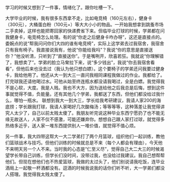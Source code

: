 学习的时候又想到了一件事，情绪化了。跟你吐槽一下。

大学毕业的时候，我有很多东西拿不走，比如电竞椅（160元左右），健身卡（300元），大桶蛋白粉（100元+）等大大小小的物品。一开始我想拿到跳蚤市场二手卖掉，这样也能把寄回家的快递费省下来。但临毕业打球的时候，学弟都在问我健身卡，电竞椅怎么处理。有的说“你走之后健身卡咋办呀”，这还是直接点的。委婉点的说“帮我问问你们大四的谁有电竞椅”，实际上这学弟去过我宿舍，我宿舍只有我有椅子。我直接说我有，他说“你能给我吗”？我说“你的意思是直接送你？”他没听清，只听到了“直接送你”。于是嘴咧开，欣喜若狂。我就说“你理解错了，我想卖了”。学弟的脸立马耷拉下来，说“多少钱出”，我说“你去我宿舍看看”，但他后来也没去过（我认为他只想白嫖）。这个要椅子的学弟还问我要过健身卡，我给他用了。他还从大一到大三一直问我相同课程我做过的作业。我都给了。打完球我还请他喝过水。可他从始至终连瓶水都没请我喝过，全是白嫖。我觉得我不是心软，大度。我是人贱。我也不大方，因为送给他之后我总是后悔，想到这件事就觉得不值，负能量。还有其他几个学弟，我都送了东西，但他们都没给过我什么，哪怕一瓶水。
联想到我大一到大三，学长给我考研建议，我请人家200的海底捞；学长跟我打球，我请人家喝好几次酸梅汤；等等等等，这种落差让我觉得讲究人太少了，自己以前太贱太傻了。我朋友听完说这种毕业东西宁愿扔了也不能无缘无故送人，人家不仅不感激，可能还嫌弃你。想想自己跟人家打过球，就觉得多热络多近乎，送人家一堆东西提供别人一堆价值，就觉得不值心烦。

另一件事，我大四带这帮大一大二学弟打了两个月篮球，组织他们一起训练，教他们篮球战术与技巧。但他们训练的时候就总是不来（每个人都会有理由），今天他不来明天另一个人不来。当时我的心态是“仁至义尽”，觉得自己大二大三的时候渴望学长带自己训练，但学长们没时间，没带过我，也没给过我建议。我自己想帮帮他们。但现在想他们也不热爱篮球，我做的太过头了，他们别说请我吃饭，连毕业酒局上一起敬一杯酒都没有。逗酒的时候我说我的话你们听不听，大一学弟们都没人搭理。我觉得我太贱太傻了。





